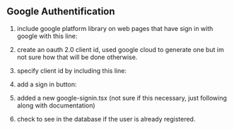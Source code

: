 ## Google Authentification

1) include google platform library on web pages that have sign in with google with this line:
<script src="https://apis.google.com/js/platform.js" async defer></script>

2) create an oauth 2.0 client id, used google cloud to generate one but im not sure how that will be done otherwise.

3) specify client id by including this line:
<meta name="google-signin-client_id" content="YOUR_CLIENT_ID.apps.googleusercontent.com">

4) add a sign in button:
<div class="g-signin2" data-onsuccess="onSignIn"></div>

5) added a new google-signin.tsx (not sure if this necessary, just following along with documentation)

6) check to see in the database if the user is already registered.
